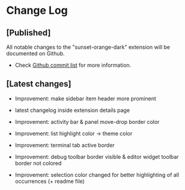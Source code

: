 # Change Log

## [Published]

All notable changes to the "sunset-orange-dark" extension will be documented on Github.

- Check [Github commit list](https://github.com/thekomer/Sunset-orange-VSCode-theme/commits/master) for more information.

## [Latest changes]

- Improvement: make sidebar item header more prominent

- latest changelog inside extension details page

- Improvement: activity bar & panel move-drop border color

- Improvement: list highlight color -> theme color

- Improvement: terminal tab active border

- Improvement: debug toolbar border visible & editor widget toolbar border not colored

- Improvement: selection color changed for better highlighting of all occurrences (+ readme file)
